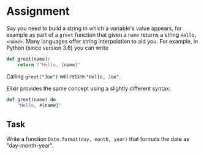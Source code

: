 # Assignment

Say you need to build a string in which a variable's value appears,
for example as part of a `greet` function that given a `name` returns
a string `Hello, <name>`. Many languages offer string interpolation
to aid you. For example, in Python (since version 3.6) you can write

```python
def greet(name):
    return f"Hello, {name}"
```

Calling `greet("Joe")` will return `"Hello, Joe"`.

Elixir provides the same concept using a slightly different syntax:

```elixir
def greet(name) do
    "Hello, #{name}"
```

## Task

Write a function `Date.format(day, month, year)` that formats
the date as "day-month-year".
